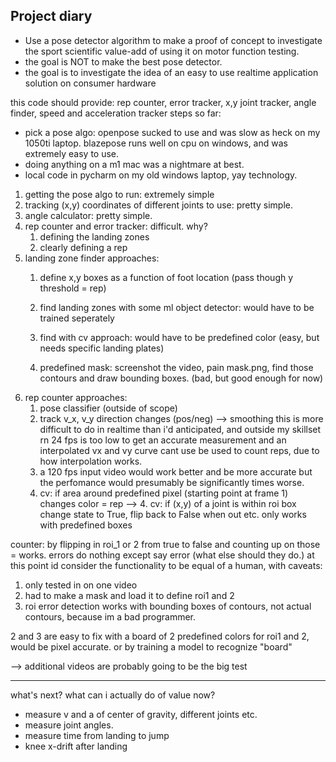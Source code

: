  Project diary
---

- Use a pose detector algorithm to make a proof of concept to  investigate the sport scientific value-add of using it on motor function testing.
- the goal is NOT to make the best pose detector.
- the goal is to investigate the idea of an easy to use realtime application solution on consumer hardware

this code should provide: rep counter, error tracker, x,y joint tracker, angle finder, speed and acceleration tracker
steps so far:
- pick a pose algo: openpose sucked to use and was slow as heck on my 1050ti laptop. blazepose runs well on cpu on windows, and was extremely easy to use.
- doing anything on a m1 mac was a nightmare at best.
- local code in pycharm on my old windows laptop, yay technology.
1. getting the pose algo to run: extremely simple
2. tracking (x,y) coordinates of different joints to use: pretty simple.
3. angle calculator: pretty simple.
4. rep counter and error tracker: difficult. why?
   1. defining the landing zones
   2. clearly defining a rep
5. landing zone finder approaches:
   1. define x,y boxes as a function of foot location (pass though y threshold = rep)
   2. find landing zones with some ml object detector: would have to be trained seperately
   3. find with cv approach: would have to be predefined color (easy, but needs specific landing plates)
   
   4. predefined mask: screenshot the video, pain mask.png, find those contours and draw bounding boxes. (bad, but good enough for now)
6. rep counter approaches:
   1. pose classifier (outside of scope)
   2. track v_x, v_y direction changes (pos/neg) --> smoothing this is more difficult to do in realtime than i'd anticipated, and outside my skillset rn
   24 fps is too low to get an accurate measurement and an interpolated vx and vy curve cant use be used to count reps, due to how interpolation works.
   3. a 120 fps input video would work better and be more accurate but the perfomance would presumably be significantly times worse.
   4. cv: if area around predefined pixel (starting point at frame 1) changes color = rep
   --> 4. cv: if (x,y) of a joint is within roi box change state to True, flip back to False when out etc. only works with predefined boxes
   
counter: by flipping in roi_1 or 2 from true to false and counting up on those = works. errors do nothing except say error (what else should they do.)
at this point id consider the functionality to be equal of a human, with caveats:
   1. only tested in on one video
   2. had to make a mask and load it to define roi1 and 2
   3. roi error detection works with bounding boxes of contours, not actual contours, because im a bad programmer.

2 and 3 are easy to fix with a board of 2 predefined colors for roi1 and 2, would be pixel accurate. or by training a model to recognize "board"

--> additional videos are probably going to be the big test

---
what's next? what can i actually do of value now?

- measure v and a of center of gravity, different joints etc.
- measure joint angles.
- measure time from landing to jump
- knee x-drift after landing